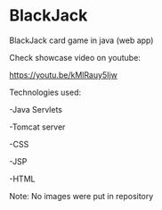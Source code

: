 # BlackJack
BlackJack card game in java (web app)


Check showcase video on youtube:


https://youtu.be/kMlRauy5Ijw


Technologies used:

-Java Servlets

-Tomcat server

-CSS

-JSP

-HTML



Note: No images were put in repository
